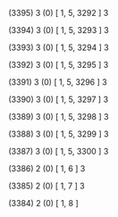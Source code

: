 (3395) 3 (0) [ 1, 5, 3292 ] 3 


(3394) 3 (0) [ 1, 5, 3293 ] 3 


(3393) 3 (0) [ 1, 5, 3294 ] 3 


(3392) 3 (0) [ 1, 5, 3295 ] 3 


(3391) 3 (0) [ 1, 5, 3296 ] 3 


(3390) 3 (0) [ 1, 5, 3297 ] 3 


(3389) 3 (0) [ 1, 5, 3298 ] 3 


(3388) 3 (0) [ 1, 5, 3299 ] 3 


(3387) 3 (0) [ 1, 5, 3300 ] 3 


(3386) 2 (0) [ 1, 6 ] 3 


(3385) 2 (0) [ 1, 7 ] 3 


(3384) 2 (0) [ 1, 8 ]  

